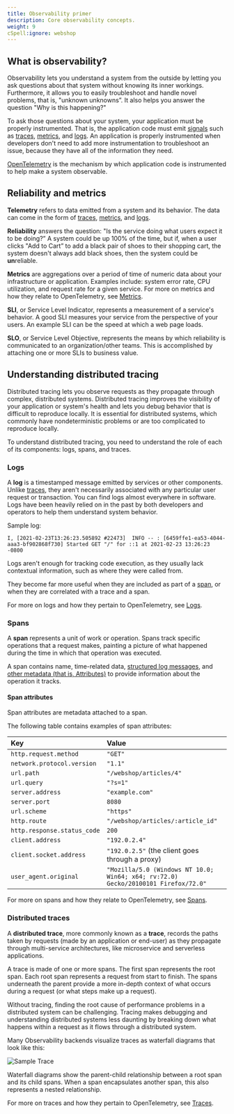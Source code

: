 ```yaml
---
title: Observability primer
description: Core observability concepts.
weight: 9
cSpell:ignore: webshop
---
```


## What is observability?

Observability lets you understand a system from the outside by letting you ask
questions about that system without knowing its inner workings. Furthermore, it
allows you to easily troubleshoot and handle novel problems, that is, "unknown
unknowns”. It also helps you answer the question "Why is this happening?"

To ask those questions about your system, your application must be properly
instrumented. That is, the application code must emit
[signals](/docs/concepts/signals/) such as
[traces](/docs/concepts/signals/traces/),
[metrics](/docs/concepts/signals/metrics/), and
[logs](/docs/concepts/signals/logs/). An application is properly instrumented
when developers don't need to add more instrumentation to troubleshoot an issue,
because they have all of the information they need.

[OpenTelemetry](/docs/what-is-opentelemetry/) is the mechanism by which
application code is instrumented to help make a system observable.

## Reliability and metrics

**Telemetry** refers to data emitted from a system and its behavior. The data
can come in the form of [traces](/docs/concepts/signals/traces/),
[metrics](/docs/concepts/signals/metrics/), and
[logs](/docs/concepts/signals/logs/).

**Reliability** answers the question: "Is the service doing what users expect it
to be doing?” A system could be up 100% of the time, but if, when a user clicks
"Add to Cart” to add a black pair of shoes to their shopping cart, the system
doesn't always add black shoes, then the system could be **un**reliable.

**Metrics** are aggregations over a period of time of numeric data about your
infrastructure or application. Examples include: system error rate, CPU
utilization, and request rate for a given service. For more on metrics and how
they relate to OpenTelemetry, see [Metrics](/docs/concepts/signals/metrics/).

**SLI**, or Service Level Indicator, represents a measurement of a service's
behavior. A good SLI measures your service from the perspective of your users.
An example SLI can be the speed at which a web page loads.

**SLO**, or Service Level Objective, represents the means by which reliability
is communicated to an organization/other teams. This is accomplished by
attaching one or more SLIs to business value.

## Understanding distributed tracing

Distributed tracing lets you observe requests as they propagate through complex,
distributed systems. Distributed tracing improves the visibility of your
application or system's health and lets you debug behavior that is difficult to
reproduce locally. It is essential for distributed systems, which commonly have
nondeterministic problems or are too complicated to reproduce locally.

To understand distributed tracing, you need to understand the role of each of
its components: logs, spans, and traces.

### Logs

A **log** is a timestamped message emitted by services or other components.
Unlike [traces](#distributed-traces), they aren't necessarily associated with
any particular user request or transaction. You can find logs almost everywhere
in software. Logs have been heavily relied on in the past by both developers and
operators to help them understand system behavior.

Sample log:

```text
I, [2021-02-23T13:26:23.505892 #22473]  INFO -- : [6459ffe1-ea53-4044-aaa3-bf902868f730] Started GET "/" for ::1 at 2021-02-23 13:26:23 -0800
```

Logs aren't enough for tracking code execution, as they usually lack contextual
information, such as where they were called from.

They become far more useful when they are included as part of a [span](#spans),
or when they are correlated with a trace and a span.

For more on logs and how they pertain to OpenTelemetry, see
[Logs](/docs/concepts/signals/logs/).

### Spans

A **span** represents a unit of work or operation. Spans track specific
operations that a request makes, painting a picture of what happened during the
time in which that operation was executed.

A span contains name, time-related data,
[structured log messages](/docs/concepts/signals/traces/#span-events), and
[other metadata (that is, Attributes)](/docs/concepts/signals/traces/#attributes)
to provide information about the operation it tracks.

#### Span attributes

Span attributes are metadata attached to a span.

The following table contains examples of span attributes:

| Key                         | Value                                                                              |
| :-------------------------- | :--------------------------------------------------------------------------------- |
| `http.request.method`       | `"GET"`                                                                            |
| `network.protocol.version`  | `"1.1"`                                                                            |
| `url.path`                  | `"/webshop/articles/4"`                                                            |
| `url.query`                 | `"?s=1"`                                                                           |
| `server.address`            | `"example.com"`                                                                    |
| `server.port`               | `8080`                                                                             |
| `url.scheme`                | `"https"`                                                                          |
| `http.route`                | `"/webshop/articles/:article_id"`                                                  |
| `http.response.status_code` | `200`                                                                              |
| `client.address`            | `"192.0.2.4"`                                                                      |
| `client.socket.address`     | `"192.0.2.5"` (the client goes through a proxy)                                    |
| `user_agent.original`       | `"Mozilla/5.0 (Windows NT 10.0; Win64; x64; rv:72.0) Gecko/20100101 Firefox/72.0"` |

For more on spans and how they relate to OpenTelemetry, see
[Spans](/docs/concepts/signals/traces/#spans).

### Distributed traces

A **distributed trace**, more commonly known as a **trace**, records the paths
taken by requests (made by an application or end-user) as they propagate through
multi-service architectures, like microservice and serverless applications.

A trace is made of one or more spans. The first span represents the root span.
Each root span represents a request from start to finish. The spans underneath
the parent provide a more in-depth context of what occurs during a request (or
what steps make up a request).

Without tracing, finding the root cause of performance problems in a distributed
system can be challenging. Tracing makes debugging and understanding distributed
systems less daunting by breaking down what happens within a request as it flows
through a distributed system.

Many Observability backends visualize traces as waterfall diagrams that look
like this:

![Sample Trace](/img/waterfall-trace.svg 'Trace waterfall diagram')

Waterfall diagrams show the parent-child relationship between a root span and
its child spans. When a span encapsulates another span, this also represents a
nested relationship.

For more on traces and how they pertain to OpenTelemetry, see
[Traces](/docs/concepts/signals/traces/).
